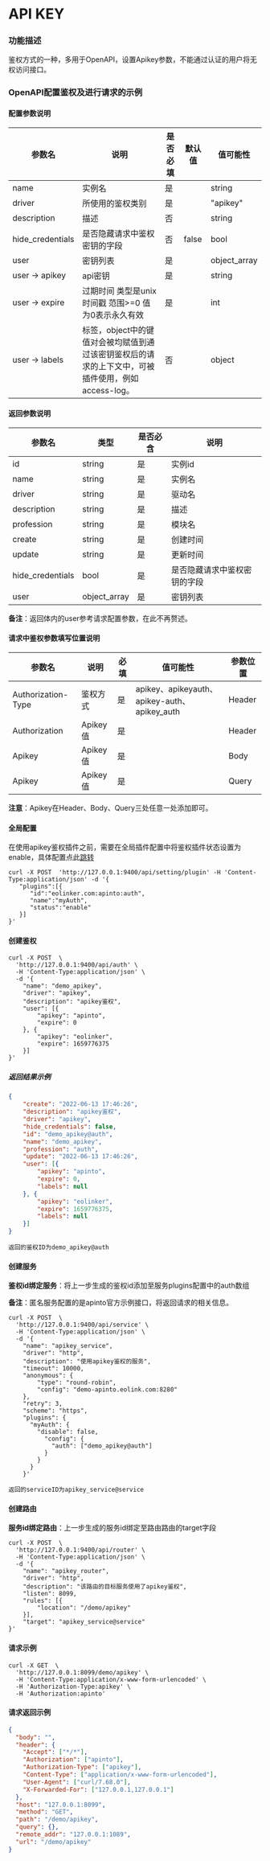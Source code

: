 # API KEY

### 功能描述

鉴权方式的一种，多用于OpenAPI，设置Apikey参数，不能通过认证的用户将无权访问接口。




### OpenAPI配置鉴权及进行请求的示例

#### 配置参数说明

| 参数名           | 说明                                                        | 是否必填 | 默认值 | 值可能性     |
| ---------------- |-----------------------------------------------------------| -------- | ------ | ------------ |
| name             | 实例名                                                       | 是       |        | string       |
| driver           | 所使用的鉴权类别                                                  | 是       |        | "apikey"     |
| description      | 描述                                                        | 否       |        | string       |
| hide_credentials | 是否隐藏请求中鉴权密钥的字段                                            | 否       | false  | bool         |
| user             | 密钥列表                                                      | 是       |        | object_array |
| user -> apikey   | api密钥                                                     | 是       |        | string       |
| user -> expire   | 过期时间 类型是unix时间戳 范围>=0 值为0表示永久有效                           | 是       |        | int          |
| user -> labels   | 标签，object中的键值对会被均赋值到通过该密钥鉴权后的请求的上下文中，可被插件使用，例如access-log。 | 否       |        | object       |



#### 返回参数说明

| 参数名           | 类型         | 是否必含 | 说明             |
| ---------------- | ------------ | -------- | ---------------- |
| id               | string       | 是       | 实例id           |
| name             | string       | 是       | 实例名           |
| driver           | string       | 是       | 驱动名           |
| description      | string       | 是       | 描述             |
| profession       | string       | 是       | 模块名           |
| create           | string       | 是       | 创建时间         |
| update           | string       | 是       | 更新时间         |
| hide_credentials | bool         | 是       | 是否隐藏请求中鉴权密钥的字段  |
| user             | object_array | 是       | 密钥列表         |

**备注**：返回体内的user参考请求配置参数，在此不再赘述。



#### 请求中鉴权参数填写位置说明

| 参数名             | 说明     | 必填 | 值可能性                                     | 参数位置 |
| ------------------ | -------- | ---- | -------------------------------------------- | -------- |
| Authorization-Type | 鉴权方式 | 是   | apikey、apikeyauth、apikey-auth、apikey_auth | Header   |
| Authorization      | Apikey值 | 是   |                                              | Header   |
| Apikey             | Apikey值 | 是   |                                              | Body     |
| Apikey             | Apikey值 | 是   |                                              | Query    |

**注意**：Apikey在Header、Body、Query三处任意一处添加即可。



#### 全局配置

在使用apikey鉴权插件之前，需要在全局插件配置中将鉴权插件状态设置为enable，具体配置点此[跳转](/docs/apinto/plugins)

```shell
curl -X POST  'http://127.0.0.1:9400/api/setting/plugin' -H 'Content-Type:application/json' -d '{
   "plugins":[{
      "id":"eolinker.com:apinto:auth",
      "name":"myAuth",
      "status":"enable"
   }]
}'
```



#### 创建鉴权

```shell
curl -X POST  \
  'http://127.0.0.1:9400/api/auth' \
  -H 'Content-Type:application/json' \
  -d '{
	"name": "demo_apikey",
	"driver": "apikey",
	"description": "apikey鉴权",
	"user": [{
		"apikey": "apinto",
		"expire": 0
	}, {
		"apikey": "eolinker",
		"expire": 1659776375
	}]
}'
```



##### 返回结果示例

```json
{
	"create": "2022-06-13 17:46:26",
	"description": "apikey鉴权",
	"driver": "apikey",
	"hide_credentials": false,
	"id": "demo_apikey@auth",
	"name": "demo_apikey",
	"profession": "auth",
	"update": "2022-06-13 17:46:26",
	"user": [{
		"apikey": "apinto",
		"expire": 0,
		"labels": null
	}, {
		"apikey": "eolinker",
		"expire": 1659776375,
		"labels": null
	}]
}
```

```
返回的鉴权ID为demo_apikey@auth
```



#### 创建服务

**鉴权id绑定服务**：将上一步生成的鉴权id添加至服务plugins配置中的auth数组

**备注**：匿名服务配置的是apinto官方示例接口，将返回请求的相关信息。

```shell
curl -X POST  \
  'http://127.0.0.1:9400/api/service' \
  -H 'Content-Type:application/json' \
  -d '{
	"name": "apikey_service",
	"driver": "http",
	"description": "使用apikey鉴权的服务",
	"timeout": 10000,
	"anonymous": {
		"type": "round-robin",
		"config": "demo-apinto.eolink.com:8280"
	},
	"retry": 3,
	"scheme": "https",
	"plugins": {
	  "myAuth": {
		"disable": false,
		  "config": {
			"auth": ["demo_apikey@auth"]
		  }
		}
	  }
    }'
```

```
返回的serviceID为apikey_service@service
```



#### 创建路由

**服务id绑定路由**：上一步生成的服务id绑定至路由路由的target字段

```shell
curl -X POST  \
  'http://127.0.0.1:9400/api/router' \
  -H 'Content-Type:application/json' \
  -d '{
	"name": "apikey_router",
	"driver": "http",
	"description": "该路由的目标服务使用了apikey鉴权",
	"listen": 8099,
	"rules": [{
		"location": "/demo/apikey"
	}],
	"target": "apikey_service@service"
}'
```



#### 请求示例

```shell
curl -X GET  \
  'http://127.0.0.1:8099/demo/apikey' \
  -H 'Content-Type:application/x-www-form-urlencoded' \
  -H 'Authorization-Type:apikey' \
  -H 'Authorization:apinto'
```



#### 请求返回示例

```json
{
  "body": "",
  "header": {
    "Accept": ["*/*"],
    "Authorization": ["apinto"],
    "Authorization-Type": ["apikey"],
    "Content-Type": ["application/x-www-form-urlencoded"],
    "User-Agent": ["curl/7.68.0"],
    "X-Forwarded-For": ["127.0.0.1,127.0.0.1"]
  },
  "host": "127.0.0.1:8099",
  "method": "GET",
  "path": "/demo/apikey",
  "query": {},
  "remote_addr": "127.0.0.1:1089",
  "url": "/demo/apikey"
}
```



